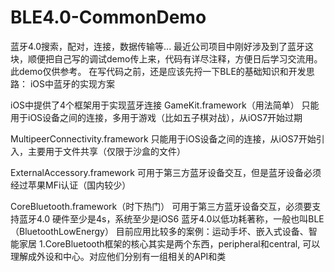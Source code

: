 # BLE4.0-CommonDemo
蓝牙4.0搜索，配对，连接，数据传输等... 最近公司项目中刚好涉及到了蓝牙这块，顺便把自己写的调试demo传上来，代码有详尽注释，方便日后学习交流用。
此demo仅供参考。
在写代码之前，还是应该先捋一下BLE的基础知识和开发思路：
iOS中蓝牙的实现方案

iOS中提供了4个框架用于实现蓝牙连接
GameKit.framework（用法简单）
只能用于iOS设备之间的连接，多用于游戏（比如五子棋对战），从iOS7开始过期

MultipeerConnectivity.framework
只能用于iOS设备之间的连接，从iOS7开始引入，主要用于文件共享（仅限于沙盒的文件）

ExternalAccessory.framework
可用于第三方蓝牙设备交互，但是蓝牙设备必须经过苹果MFi认证（国内较少）

CoreBluetooth.framework（时下热门）
可用于第三方蓝牙设备交互，必须要支持蓝牙4.0
硬件至少是4s，系统至少是iOS6
蓝牙4.0以低功耗著称，一般也叫BLE（BluetoothLowEnergy）
目前应用比较多的案例：运动手坏、嵌入式设备、智能家居
1.CoreBluetooth框架的核心其实是两个东西，peripheral和central, 可以理解成外设和中心。对应他们分别有一组相关的API和类
